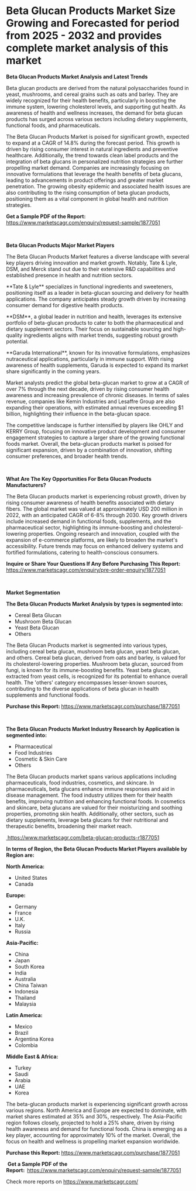 <p><h1>Beta Glucan Products Market Size Growing and Forecasted for period from 2025 - 2032 and provides complete market analysis of this market</h1></p><p><strong>Beta Glucan Products Market Analysis and Latest Trends</strong></p>
<p><p>Beta glucan products are derived from the natural polysaccharides found in yeast, mushrooms, and cereal grains such as oats and barley. They are widely recognized for their health benefits, particularly in boosting the immune system, lowering cholesterol levels, and supporting gut health. As awareness of health and wellness increases, the demand for beta glucan products has surged across various sectors including dietary supplements, functional foods, and pharmaceuticals. </p><p>The Beta Glucan Products Market is poised for significant growth, expected to expand at a CAGR of 14.8% during the forecast period. This growth is driven by rising consumer interest in natural ingredients and preventive healthcare. Additionally, the trend towards clean label products and the integration of beta glucans in personalized nutrition strategies are further propelling market demand. Companies are increasingly focusing on innovative formulations that leverage the health benefits of beta glucans, leading to advancements in product offerings and greater market penetration. The growing obesity epidemic and associated health issues are also contributing to the rising consumption of beta glucan products, positioning them as a vital component in global health and nutrition strategies.</p></p>
<p><strong>Get a Sample PDF of the Report:&nbsp;</strong> <a href="https://www.marketscagr.com/enquiry/request-sample/1877051?utm_campaign=1905&utm_medium=2&utm_source=Github&utm_content=ia&utm_term=05022025&utm_id=beta-glucan-products">https://www.marketscagr.com/enquiry/request-sample/1877051</a></p>
<p>&nbsp;</p>
<p><strong>Beta Glucan Products Major Market Players</strong></p>
<p><p>The Beta Glucan Products Market features a diverse landscape with several key players driving innovation and market growth. Notably, Tate & Lyle, DSM, and Merck stand out due to their extensive R&D capabilities and established presence in health and nutrition sectors.</p><p>**Tate & Lyle** specializes in functional ingredients and sweeteners, positioning itself as a leader in beta-glucan sourcing and delivery for health applications. The company anticipates steady growth driven by increasing consumer demand for digestive health products.</p><p>**DSM**, a global leader in nutrition and health, leverages its extensive portfolio of beta-glucan products to cater to both the pharmaceutical and dietary supplement sectors. Their focus on sustainable sourcing and high-quality ingredients aligns with market trends, suggesting robust growth potential.</p><p>**Garuda International**, known for its innovative formulations, emphasizes nutraceutical applications, particularly in immune support. With rising awareness of health supplements, Garuda is expected to expand its market share significantly in the coming years.</p><p>Market analysts predict the global beta-glucan market to grow at a CAGR of over 7% through the next decade, driven by rising consumer health awareness and increasing prevalence of chronic diseases. In terms of sales revenue, companies like Kemin Industries and Lesaffre Group are also expanding their operations, with estimated annual revenues exceeding $1 billion, highlighting their influence in the beta-glucan space.</p><p>The competitive landscape is further intensified by players like OHLY and KERRY Group, focusing on innovative product development and consumer engagement strategies to capture a larger share of the growing functional foods market. Overall, the beta-glucan products market is poised for significant expansion, driven by a combination of innovation, shifting consumer preferences, and broader health trends.</p></p>
<p>&nbsp;</p>
<p><strong>What Are The Key Opportunities For Beta Glucan Products Manufacturers?</strong></p>
<p><p>The Beta Glucan products market is experiencing robust growth, driven by rising consumer awareness of health benefits associated with dietary fibers. The global market was valued at approximately USD 200 million in 2022, with an anticipated CAGR of 6-8% through 2030. Key growth drivers include increased demand in functional foods, supplements, and the pharmaceutical sector, highlighting its immune-boosting and cholesterol-lowering properties. Ongoing research and innovation, coupled with the expansion of e-commerce platforms, are likely to broaden the market's accessibility. Future trends may focus on enhanced delivery systems and fortified formulations, catering to health-conscious consumers.</p></p>
<p><strong>Inquire or Share Your Questions If Any Before Purchasing This Report:</strong> <a href="https://www.marketscagr.com/enquiry/pre-order-enquiry/1877051?utm_campaign=1905&utm_medium=2&utm_source=Github&utm_content=ia&utm_term=05022025&utm_id=beta-glucan-products">https://www.marketscagr.com/enquiry/pre-order-enquiry/1877051</a></p>
<p>&nbsp;</p>
<p><strong>Market Segmentation</strong></p>
<p><strong>The Beta Glucan Products Market Analysis by types is segmented into:</strong></p>
<p><ul><li>Cereal Beta Glucan</li><li>Mushroom Beta Glucan</li><li>Yeast Beta Glucan</li><li>Others</li></ul></p>
<p><p>The Beta Glucan Products market is segmented into various types, including cereal beta glucan, mushroom beta glucan, yeast beta glucan, and others. Cereal beta glucan, derived from oats and barley, is valued for its cholesterol-lowering properties. Mushroom beta glucan, sourced from fungi, is known for its immune-boosting benefits. Yeast beta glucan, extracted from yeast cells, is recognized for its potential to enhance overall health. The 'others' category encompasses lesser-known sources, contributing to the diverse applications of beta glucan in health supplements and functional foods.</p></p>
<p><strong>Purchase this Report:&nbsp;</strong><a href="https://www.marketscagr.com/purchase/1877051?utm_campaign=1905&utm_medium=2&utm_source=Github&utm_content=ia&utm_term=05022025&utm_id=beta-glucan-products">https://www.marketscagr.com/purchase/1877051</a></p>
<p>&nbsp;</p>
<p><strong>The Beta Glucan Products Market Industry Research by Application is segmented into:</strong></p>
<p><ul><li>Pharmaceutical</li><li>Food Industries</li><li>Cosmetic & Skin Care</li><li>Others</li></ul></p>
<p><p>The Beta Glucan products market spans various applications including pharmaceuticals, food industries, cosmetics, and skincare. In pharmaceuticals, beta glucans enhance immune responses and aid in disease management. The food industry utilizes them for their health benefits, improving nutrition and enhancing functional foods. In cosmetics and skincare, beta glucans are valued for their moisturizing and soothing properties, promoting skin health. Additionally, other sectors, such as dietary supplements, leverage beta glucans for their nutritional and therapeutic benefits, broadening their market reach.</p></p>
<p><a href="https://www.marketscagr.com/beta-glucan-products-r1877051?utm_campaign=1905&utm_medium=2&utm_source=Github&utm_content=ia&utm_term=05022025&utm_id=beta-glucan-products">&nbsp;https://www.marketscagr.com/beta-glucan-products-r1877051</a></p>
<p><strong>In terms of Region, the Beta Glucan Products Market Players available by Region are:</strong></p>
<p>
    <p> <strong> North America: </strong>
        <ul>
            <li>United States</li>
            <li>Canada</li>
        </ul>
        </p> 
    <p> <strong> Europe: </strong>
        <ul>
            <li>Germany</li>
            <li>France</li>
            <li>U.K.</li>
            <li>Italy</li>
            <li>Russia</li>
        </ul>
        </p> 
    <p> <strong> Asia-Pacific: </strong>
        <ul>
            <li>China</li>
            <li>Japan</li>
            <li>South Korea</li>
            <li>India</li>
            <li>Australia</li>
            <li>China Taiwan</li>
            <li>Indonesia</li>
            <li>Thailand</li>
            <li>Malaysia</li>
        </ul>
        </p> 
    <p> <strong> Latin America: </strong>
        <ul>
            <li>Mexico</li>
            <li>Brazil</li>
            <li>Argentina Korea</li>
            <li>Colombia</li>
        </ul>
        </p> 
    <p> <strong> Middle East & Africa: </strong>
        <ul>
            <li>Turkey</li>
            <li>Saudi</li>
            <li>Arabia</li>
            <li>UAE</li>
            <li>Korea</li>
        </ul>
    </p>
    </p>
<p><p>The beta-glucan products market is experiencing significant growth across various regions. North America and Europe are expected to dominate, with market shares estimated at 35% and 30%, respectively. The Asia-Pacific region follows closely, projected to hold a 25% share, driven by rising health awareness and demand for functional foods. China is emerging as a key player, accounting for approximately 10% of the market. Overall, the focus on health and wellness is propelling market expansion worldwide.</p></p>
<p><strong>Purchase this Report: </strong><a href="https://www.marketscagr.com/purchase/1877051?utm_campaign=1905&utm_medium=2&utm_source=Github&utm_content=ia&utm_term=05022025&utm_id=beta-glucan-products">https://www.marketscagr.com/purchase/1877051</a></p>
<p>&nbsp;<strong>Get a Sample PDF of the Report:&nbsp;&nbsp;</strong><a href="https://www.marketscagr.com/enquiry/request-sample/1877051?utm_campaign=1905&utm_medium=2&utm_source=Github&utm_content=ia&utm_term=05022025&utm_id=beta-glucan-products">https://www.marketscagr.com/enquiry/request-sample/1877051</a></p>
<p><strong></strong></p>
<p>Check more reports on <a href="https://www.marketscagr.com/?utm_campaign=1905&utm_medium=2&utm_source=Github&utm_content=ia&utm_term=05022025&utm_id=beta-glucan-products">https://www.marketscagr.com/</a></p>